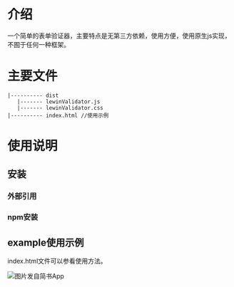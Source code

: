 # 介绍
一个简单的表单验证器，主要特点是无第三方依赖，使用方便，使用原生js实现，不囿于任何一种框架。

# 主要文件
```
|---------- dist
   |------- lewinValidator.js
   |------- lewinValidator.css
|---------- index.html //使用示例
```

# 使用说明
## 安装
### 外部引用

### npm安装


## example使用示例
index.html文件可以参看使用方法。

![图片发自简书App](dist/lewinValidator.gif)